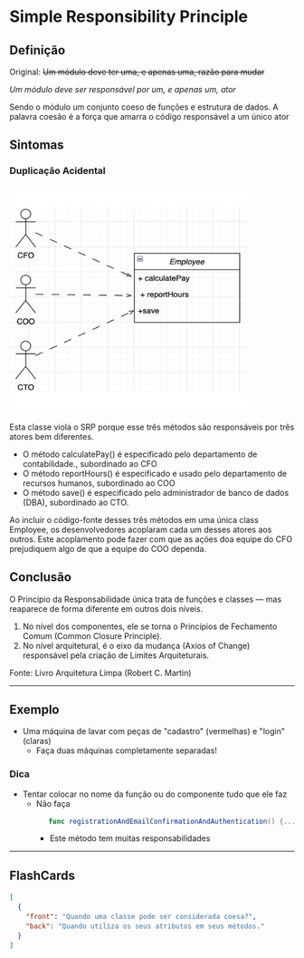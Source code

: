 # Simple Responsibility Principle

## Definição

Original: ~~Um módulo deve ter uma, e apenas uma, razão para mudar~~

_Um módulo deve ser responsável por um, e apenas um, ator_

Sendo o módulo um conjunto coeso de funções e estrutura de dados. A palavra coesão é a força que amarra o código responsável a um único ator

## Sintomas

### Duplicação Acidental

<img src="assets/img/SRP_image_1.png" alt="MarineGEO circle logo" style="height: 400px; width: 420px"/>

Esta classe viola o SRP porque esse três métodos são responsáveis por três atores bem diferentes.

- O método calculatePay() é especificado pelo departamento de contabilidade., subordinado ao CFO
- O método reportHours() é especificado e usado pelo departamento de recursos humanos, subordinado ao COO
- O método save() é especificado pelo administrador de banco de dados (DBA), subordinado ao CTO.

Ao incluir o código-fonte desses três métodos em uma única class Employee, os desenvolvedores acoplaram cada um desses atores aos outros. Este acoplamento pode fazer com que as ações doa equipe do CFO prejudiquem algo de que a equipe do COO dependa.

## Conclusão

O Princípio da Responsabilidade única trata de funções e classes — mas reaparece de forma diferente em outros dois níveis.

1. No nível dos componentes, ele se torna o Princípios de Fechamento Comum (Common Closure Principle).
2. No nível arquitetural, é o eixo da mudança (Axios of Change) responsável pela criação de Limites Arquiteturais.

Fonte: Livro Arquitetura Limpa (Robert C. Martin)

---

## Exemplo

- Uma máquina de lavar com peças de "cadastro" (vermelhas) e "login" (claras)
  - Faça duas máquinas completamente separadas!

### Dica

- Tentar colocar no nome da função ou do componente tudo que ele faz
  - Não faça
    ```swift
       func registrationAndEmailConfirmationAndAuthentication() {...}
    ```
    - Este método tem muitas responsabilidades

---

## FlashCards

```json
[
  {
    "front": "Quando uma classe pode ser considerada coesa?",
    "back": "Quando utiliza os seus atributos em seus métodos."
  }
]
```
